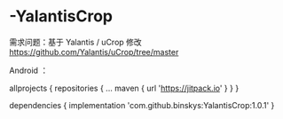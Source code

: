 # -YalantisCrop
需求问题：基于  Yalantis  / uCrop  修改
https://github.com/Yalantis/uCrop/tree/master


Android ： 

allprojects { repositories { ... maven { url 'https://jitpack.io' } } }

dependencies { implementation 'com.github.binskys:YalantisCrop:1.0.1' }
